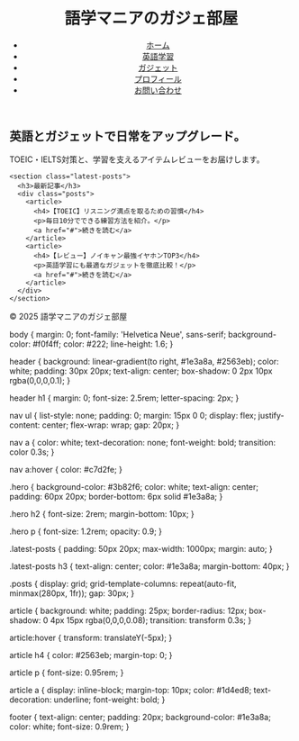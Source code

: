 <!DOCTYPE html>
<html lang="ja">
<head>
  <meta charset="UTF-8" />
  <meta name="viewport" content="width=device-width, initial-scale=1.0"/>
  <title>語学マニアのガジェ部屋</title>
  <link rel="stylesheet" href="style.css" />
</head>
<body>
  <header>
    <h1>語学マニアのガジェ部屋</h1>
    <nav>
      <ul>
        <li><a href="#">ホーム</a></li>
        <li><a href="#">英語学習</a></li>
        <li><a href="#">ガジェット</a></li>
        <li><a href="#">プロフィール</a></li>
        <li><a href="#">お問い合わせ</a></li>
      </ul>
    </nav>
  </header>

  <main>
    <section class="hero">
      <h2>英語とガジェットで日常をアップグレード。</h2>
      <p>TOEIC・IELTS対策と、学習を支えるアイテムレビューをお届けします。</p>
    </section>

    <section class="latest-posts">
      <h3>最新記事</h3>
      <div class="posts">
        <article>
          <h4>【TOEIC】リスニング満点を取るための習慣</h4>
          <p>毎日10分でできる練習方法を紹介。</p>
          <a href="#">続きを読む</a>
        </article>
        <article>
          <h4>【レビュー】ノイキャン最強イヤホンTOP3</h4>
          <p>英語学習にも最適なガジェットを徹底比較！</p>
          <a href="#">続きを読む</a>
        </article>
      </div>
    </section>
  </main>

  <footer>
    <p>&copy; 2025 語学マニアのガジェ部屋</p>
  </footer>
</body>
</html>
body {
  margin: 0;
  font-family: 'Helvetica Neue', sans-serif;
  background-color: #f0f4ff;
  color: #222;
  line-height: 1.6;
}

header {
  background: linear-gradient(to right, #1e3a8a, #2563eb);
  color: white;
  padding: 30px 20px;
  text-align: center;
  box-shadow: 0 2px 10px rgba(0,0,0,0.1);
}

header h1 {
  margin: 0;
  font-size: 2.5rem;
  letter-spacing: 2px;
}

nav ul {
  list-style: none;
  padding: 0;
  margin: 15px 0 0;
  display: flex;
  justify-content: center;
  flex-wrap: wrap;
  gap: 20px;
}

nav a {
  color: white;
  text-decoration: none;
  font-weight: bold;
  transition: color 0.3s;
}

nav a:hover {
  color: #c7d2fe;
}

.hero {
  background-color: #3b82f6;
  color: white;
  text-align: center;
  padding: 60px 20px;
  border-bottom: 6px solid #1e3a8a;
}

.hero h2 {
  font-size: 2rem;
  margin-bottom: 10px;
}

.hero p {
  font-size: 1.2rem;
  opacity: 0.9;
}

.latest-posts {
  padding: 50px 20px;
  max-width: 1000px;
  margin: auto;
}

.latest-posts h3 {
  text-align: center;
  color: #1e3a8a;
  margin-bottom: 40px;
}

.posts {
  display: grid;
  grid-template-columns: repeat(auto-fit, minmax(280px, 1fr));
  gap: 30px;
}

article {
  background: white;
  padding: 25px;
  border-radius: 12px;
  box-shadow: 0 4px 15px rgba(0,0,0,0.08);
  transition: transform 0.3s;
}

article:hover {
  transform: translateY(-5px);
}

article h4 {
  color: #2563eb;
  margin-top: 0;
}

article p {
  font-size: 0.95rem;
}

article a {
  display: inline-block;
  margin-top: 10px;
  color: #1d4ed8;
  text-decoration: underline;
  font-weight: bold;
}

footer {
  text-align: center;
  padding: 20px;
  background-color: #1e3a8a;
  color: white;
  font-size: 0.9rem;
}
